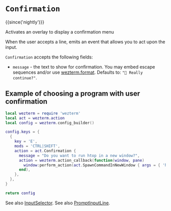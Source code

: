 # `Confirmation`

{{since('nightly')}}

Activates an overlay to display a confirmation menu

When the user accepts a line, emits an event that allows you to act
upon the input.

`Confirmation` accepts the following fields:

* `message` - the text to show for confirmation. You may embed
  escape sequences and/or use [wezterm.format](../wezterm/format.md).
  Defaults to: `"🛑 Really continue?"`.

## Example of choosing a program with user confirmation

```lua
local wezterm = require 'wezterm'
local act = wezterm.action
local config = wezterm.config_builder()

config.keys = {
  {
    key = 'E',
    mods = 'CTRL|SHIFT',
    action = act.Confirmation {
      message = "Do you want to run htop in a new window?",
      action = wezterm.action_callback(function(window, pane)
        window:perform_action(act.SpawnCommandInNewWindow { args = { 'htop' } }, pane)
      end),
    },
  },
}

return config
```




See also [InputSelector](InputSelector.md).
See also [PromptInputLine](PromptInputLine.md).
